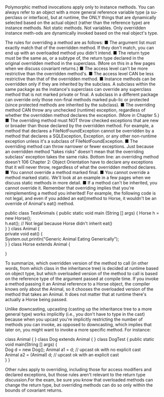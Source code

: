 Polymorphic method invocations apply only to instance methods.
 You can always refer to an object with a more general reference variable type (a su-perclass or interface), but at runtime, the ONLY things that are dynamically selected based on the actual object (rather than the reference type) are instance methods. Not static methods. Not variables. 
 Only overridden instance meth-ods are dynamically invoked based on the real object's type.



The rules for overriding a method are as follows:
■   The argument list must exactly match that of the overridden method. If they don't match, you can end up with an overloaded method you didn't intend.
■   The return type must be the same as, or a subtype of, the return type declared in the original overridden method in the superclass. (More on this in a few pages when we discuss covariant returns.)
■   The access level can't be more restrictive than the overridden method's.
■   The access level CAN be less restrictive than that of the overridden method.
■   Instance methods can be overridden only if they are inherited by the subclass. A subclass within the same package as the instance's superclass can override any superclass method that is not marked private or final. A subclass in a different package can override only those non-final methods marked pub-lic or protected (since protected methods are inherited by the subclass).
■   The overriding method CAN throw any unchecked (runtime) exception, regardless of whether the overridden method declares the exception. (More in Chapter 5.)
■   The overriding method must NOT throw checked exceptions that are new or broader than those declared by the overridden method. For example, a method that declares a FileNotFoundException cannot be overridden by a method that declares a SQLException, Exception, or any other non-runtime exception unless it's a subclass of FileNotFoundException.
■   The overriding method can throw narrower or fewer exceptions. Just because an overridden method "takes risks" doesn't mean that the overriding subclass' exception takes the same risks. Bottom line: an overriding method doesn't 106    Chapter    2:        Object    Orientation
have to declare any exceptions that it will never throw, regardless of what the overridden method declares.
■   You cannot override a method marked final.
■   You cannot override a method marked static. We'll look at an example in a few pages when we discuss static methods in more detail.
■   If a method can't be inherited, you cannot override it. Remember that overriding implies that you're reimplementing a method you inherited! For example, the following code is not legal, and even if you added an eat()method to Horse, it wouldn't be an override of Animal's eat() method.

public class TestAnimals {   public static void main (String [] args) {
      Horse h =  new Horse();     
       h.eat();                                                         // Not legal because Horse didn't inherit eat()   
       }
  }
       class Animal {  
        private void eat() {   
          System.out.println("Generic Animal Eating Generically");  
           }
    }
          class Horse extends Animal { 

}




To summarize, which overridden version of the method to call (in other words, from which class in the inheritance tree) is   decided at runtime based on object type, but which overloaded version of the method to call is based on the reference type of the argument passed at compile time. 
If you invoke a method passing it an Animal reference to a Horse object, the compiler knows only about the Animal, so it chooses the overloaded version of the method that takes an Animal. 
It does not matter that at runtime there's actually a Horse being passed.


Unlike downcasting, upcasting (casting up the inheritance tree to a more general type) works implicitly (i.e., you don't have to type in the cast) because when you upcast you're implicitly restricting the number of methods you can invoke, as opposed to downcasting, which implies that later on, you might want to invoke a more specific method. 
For instance:

  class Animal { }
  class Dog extends Animal { }
  class DogTest {  public static void main(String [] args) {  
  Dog d = new Dog();
  Animal a1 = d;           // upcast ok with no explicit cast    
  Animal a2 = (Animal) d;  // upcast ok with an explicit cast  
  }
}


Other rules apply to overriding, including those for access modifiers and declared exceptions, but those rules aren't relevant to the return type discussion.For the exam, be sure you know that overloaded methods can change the return type, but overriding methods can do so only within the bounds of covariant returns.















